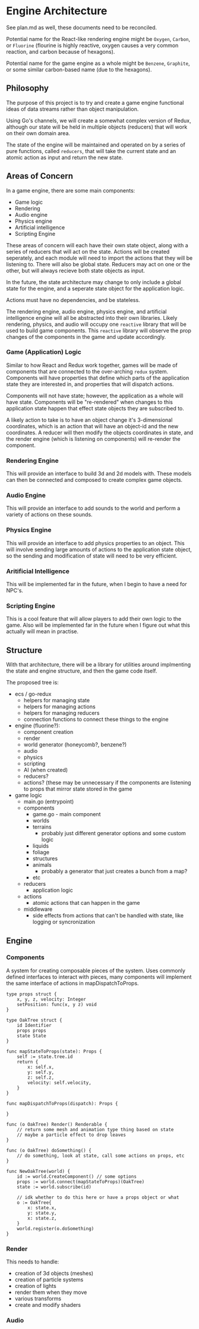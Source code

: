 # Engine Architecture

See plan.md as well, these documents need to be reconciled. 

Potential name for the React-like rendering engine might be `Oxygen`,
`Carbon`, or `Fluorine` (flourine is highly reactive, oxygen causes a very
common reaction, and carbon because of hexagons). 

Potential name for the game engine as a whole might be `Benzene`, `Graphite`,
or some similar carbon-based name (due to the hexagons). 

## Philosophy

The purpose of this project is to try and create a game engine functional
ideas of data streams rather than object manipulation. 

Using Go's channels, we will create a somewhat complex version of Redux, 
although our state will be held in multiple objects (reducers) that will work
on their own domain area. 

The state of the engine will be maintained and operated on by a series
of pure functions, called `reducers`, that will take the current state and
an atomic action as input and return the new state.

## Areas of Concern

In a game engine, there are some main components: 

- Game logic
- Rendering
- Audio engine
- Physics engine
- Artificial intelligence
- Scripting Engine

These areas of concern will each have their own state object, along with a 
series of reducers that will act on the state. Actions will be created 
seperately, and each module will need to import the actions that
they will be listening to. There will also be global state. Reducers may
act on one or the other, but will always recieve both state objects as input.

In the future, the state architecture may change to only include a global 
state for the engine, and a seperate state object for the application logic.

Actions must have no dependencies, and be stateless. 

The rendering engine, audio engine, physics engine, and artificial 
intelligence engine will all be abstracted into their own libraries. Likely
rendering, physics, and audio will occupy one `reactive` library that will
be used to build game components. This `reactive` library will observe the
prop changes of the components in the game and update accordingly.

### Game (Application) Logic

Similar to how React and Redux work together, games will be made of components
that are connected to the over-arching `redux` system. Components will have 
properties that define which parts of the application state they are 
interested in, and properties that will dispatch actions.

Components will not have state; however, the application as a whole will
have state. Components will be "re-rendered" when changes to this application
state happen that effect state objects they are subscribed to. 

A likely action to take is to have an object change it's 3-dimensional 
coordinates, which is an action that will have an object-id and the new
coordinates. A reducer will then modify the objects coordinates in state, 
and the render engine (which is listening on components) will re-render the 
component. 

### Rendering Engine

This will provide an interface to build 3d and 2d models with. These models
can then be connected and composed to create complex game objects. 

### Audio Engine

This will provide an interface to add sounds to the world and perform 
a variety of actions on these sounds.

### Physics Engine

This will provide an interface to add physics properties to an object. This 
will involve sending large amounts of actions to the application state object,
so the sending and modification of state will need to be very efficient. 

### Aritificial Intelligence

This will be implemented far in the future, when I begin to have a need for
NPC's. 

### Scripting Engine

This is a cool feature that will allow players to add their own logic to the 
game. Also will be implemented far in the future when I figure out what 
this actually will mean in practise. 

## Structure

With that architecture, there will be a library for utilities around implmenting
the state and engine structure, and then the game code itself.

The proposed tree is:

- ecs / go-redux
  - helpers for managing state
  - helpers for managing actions 
  - helpers for managing reducers
  - connection functions to connect these things to the engine
- engine (fluorine?):
  - component creation
  - render
  - world generator (honeycomb?, benzene?)
  - audio
  - physics
  - scripting
  - AI (when created)
  - reducers?
  - actions? (these may be unnecessary if the components are listening to
    props that mirror state stored in the game
- game logic
  - main.go (entrypoint)
  - components
    - game.go - main component
    - worlds
    - terrains
      - probably just different generator options and some custom logic
    - liquids
    - foliage
    - structures
    - animals
      - probably a generator that just creates a bunch from a map? 
    - etc
  - reducers
    - application logic
  - actions
    - atomic actions that can happen in the game 
  - middleware
    - side effects from actions that can't be handled with state, like logging
      or syncronization

## Engine

### Components

A system for creating composable pieces of the system. 
Uses commonly defined interfaces to interact with pieces, many components
will implement the same interface of actions in mapDispatchToProps.

```golang
type props struct {
    x, y, z, velocity: Integer
    setPosition: func(x, y z) void
}

type OakTree struct {
    id Identifier
    props props
    state State    
}

func mapStateToProps(state): Props {
    self := state.tree.id
    return {
        x: self.x,
        y: self.y,
        z: self.z,
        velocity: self.velocity,
    }
}

func mapDispatchToProps(dispatch): Props {

}

func (o OakTree) Render() Renderable {
    // return some mesh and animation type thing based on state
    // maybe a particle effect to drop leaves
}

func (o OakTree) doSomething() {
    // do something, look at state, call some actions on props, etc
}

func NewOakTree(world) {
    id := world.CreateComponent() // some options
    props := world.connect(mapStateToProps)(OakTree)
    state := world.subscribe(id)

    // idk whether to do this here or have a props object or what
    o := OakTree{
        x: state.x,
        y: state.y,
        x: state.z,
    }
    world.register(o.doSomething)
}
```

### Render

This needs to handle: 

- creation of 3d objects (meshes)
- creation of particle systems
- creation of lights
- render them when they move
- various transforms
- create and modify shaders

### Audio
